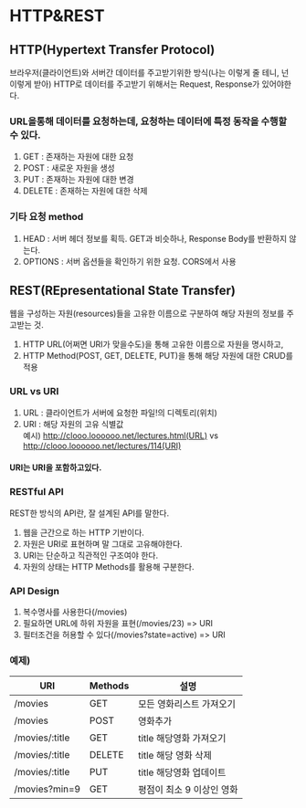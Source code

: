 # HTTP&REST
## HTTP(Hypertext Transfer Protocol)  
브라우저(클라이언트)와 서버간 데이터를 주고받기위한 방식(나는 이렇게 줄 테니, 넌 이렇게 받아) HTTP로 데이터를 주고받기 위해서는 Request, Response가 있어야한다.  
### URL을통해 데이터를 요청하는데, 요청하는 데이터에 특정 동작을 수행할 수 있다.  
1. GET : 존재하는 자원에 대한 요청  
2. POST : 새로운 자원을 생성  
3. PUT : 존재하는 자원에 대한 변경
4. DELETE : 존재하는 자원에 대한 삭제
### 기타 요청 method  
1. HEAD : 서버 헤더 정보를 획득. GET과 비슷하나, Response Body를 반환하지 않는다.  
2. OPTIONS : 서버 옵션들을 확인하기 위한 요청. CORS에서 사용    
## REST(REpresentational State Transfer)  
웹을 구성하는 자원(resources)들을 고유한 이름으로 구분하여 해당 자원의 정보를 주고받는 것.  
1. HTTP URL(어쩌면 URI가 맞을수도)을 통해 고유한 이름으로 자원을 명시하고,
2. HTTP Method(POST, GET, DELETE, PUT)을 통해 해당 자원에 대한 CRUD를 적용  
### URL vs URI  
1. URL : 클라이언트가 서버에 요청한 파일!의 디렉토리(위치)  
2. URI : 해당 자원의 고유 식별값  
예시) http://clooo.loooooo.net/lectures.html(URL) vs http://clooo.loooooo.net/lectures/114(URI)
#### URI는 URI을 포함하고있다.  
### RESTful API  
REST한 방식의 API란, 잘 설계된 API를 말한다.  
1. 웹을 근간으로 하는 HTTP 기반이다.  
2. 자원은 URI로 표현하며 말 그대로 고유해야한다.  
3. URI는 단순하고 직관적인 구조여야 한다.  
4. 자원의 상태는 HTTP Methods를 활용해 구분한다.  
### API Design  
1. 복수명사를 사용한다(/movies)  
2. 필요하면 URL에 하위 자원을 표현(/movies/23) => URI  
3. 필터조건을 허용할 수 있다(/movies?state=active) => URI  
### 예제)  
|URI|Methods|설명|
|---|---|---|
|/movies|GET|모든 영화리스트 가져오기|
|/movies|POST|영화추가|
|/movies/:title|GET|title 해당영화 가져오기|
|/movies/:title|DELETE|title 해당 영화 삭제|
|/movies/:title|PUT|title 해당영화 업데이트|
|/movies?min=9|GET|평점이 최소 9 이상인 영화|